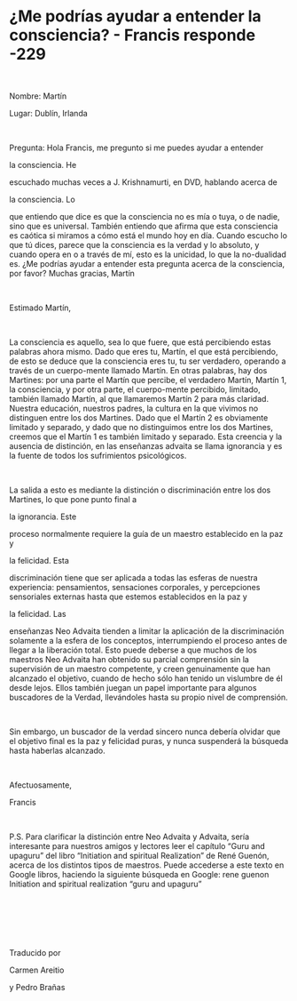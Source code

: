 # ¿Me podrías ayudar a entender la consciencia? - Francis responde -229



&nbsp;





Nombre: Mart&iacute;n





Lugar: Dubl&iacute;n, Irlanda






&nbsp;






Pregunta: Hola Francis, me pregunto si me puedes ayudar a entender 





la consciencia. He




 escuchado muchas veces a J. Krishnamurti, en DVD, hablando acerca de 




la consciencia. Lo





 que entiendo que dice es que la consciencia no es m&iacute;a o tuya, o de nadie, sino que es universal. Tambi&eacute;n entiendo que afirma que esta consciencia es ca&oacute;tica si miramos a c&oacute;mo est&aacute; el mundo hoy en d&iacute;a. Cuando escucho lo que t&uacute; dices, parece que la consciencia es la verdad y lo absoluto, y cuando opera en o a trav&eacute;s de m&iacute;, esto es la unicidad, lo que la no-dualidad es. &iquest;Me podr&iacute;as ayudar a entender esta pregunta acerca de la consciencia, por favor? Muchas gracias, Mart&iacute;n






&nbsp;






Estimado Mart&iacute;n,






&nbsp;






La consciencia es aquello, sea lo que fuere, que est&aacute; percibiendo estas palabras ahora mismo. Dado que eres tu, Mart&iacute;n, el que est&aacute; percibiendo, de esto se deduce que la consciencia eres tu, tu ser verdadero, operando a trav&eacute;s de un cuerpo-mente llamado Mart&iacute;n. En otras palabras, hay dos Martines: por una parte el Mart&iacute;n que percibe, el verdadero Mart&iacute;n, Mart&iacute;n 1, la consciencia, y por otra parte, el cuerpo-mente percibido, limitado, tambi&eacute;n llamado Mart&iacute;n, al que llamaremos Mart&iacute;n 2 para m&aacute;s claridad. Nuestra educaci&oacute;n, nuestros padres, la cultura en la que vivimos no distinguen entre los dos Martines. Dado que el Mart&iacute;n 2 es obviamente limitado y separado, y dado que no distinguimos entre los dos Martines, creemos que el Mart&iacute;n 1 es tambi&eacute;n limitado y separado. Esta creencia y la ausencia de distinci&oacute;n, en las ense&ntilde;anzas advaita se llama ignorancia y es la fuente de todos los sufrimientos psicol&oacute;gicos.






&nbsp;






La salida a esto es mediante la distinci&oacute;n o discriminaci&oacute;n entre los dos Martines, lo que pone punto final a 





la ignorancia. Este




 proceso normalmente requiere la gu&iacute;a de un maestro establecido en la paz y 




la felicidad. Esta




 discriminaci&oacute;n tiene que ser aplicada a todas las esferas de nuestra experiencia: pensamientos, sensaciones corporales, y percepciones sensoriales externas hasta que estemos establecidos en la paz y 




la felicidad. Las





 ense&ntilde;anzas Neo Advaita tienden a limitar la aplicaci&oacute;n de la discriminaci&oacute;n solamente a la esfera de los conceptos, interrumpiendo el proceso antes de llegar a la liberaci&oacute;n total. Esto puede deberse a que muchos de los maestros Neo Advaita han obtenido su parcial comprensi&oacute;n sin la supervisi&oacute;n de un maestro competente, y creen genuinamente que han alcanzado el objetivo, cuando de hecho s&oacute;lo han tenido un vislumbre de &eacute;l desde lejos. Ellos tambi&eacute;n juegan un papel importante para algunos buscadores de la Verdad, llev&aacute;ndoles hasta su propio nivel de comprensi&oacute;n.






&nbsp;






Sin embargo, un buscador de la verdad sincero nunca deber&iacute;a olvidar que el objetivo final es la paz y felicidad puras, y nunca suspender&aacute; la b&uacute;squeda hasta haberlas alcanzado. 






&nbsp;






Afectuosamente, 





Francis






&nbsp;






P.S. Para clarificar la distinci&oacute;n entre Neo Advaita y Advaita, ser&iacute;a interesante para nuestros amigos y lectores leer el cap&iacute;tulo &ldquo;Guru and upaguru&rdquo; del libro &ldquo;Initiation and spiritual Realization&rdquo; de Ren&eacute; Guen&oacute;n, acerca de los distintos tipos de maestros. Puede accederse a este texto en Google libros, haciendo la siguiente b&uacute;squeda en Google: rene guenon Initiation and spiritual realization &ldquo;guru and upaguru&rdquo;






&nbsp;







&nbsp;







&nbsp;






Traducido por 





Carmen Areitio





 y Pedro Bra&ntilde;as






